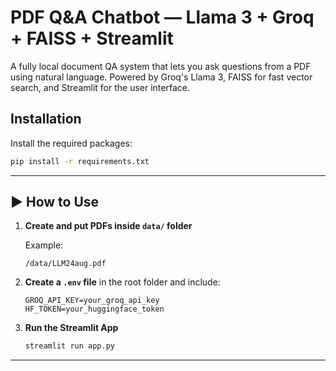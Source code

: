 # PDF Q&A Chatbot — Llama 3 + Groq + FAISS + Streamlit

A fully local document QA system that lets you ask questions from a PDF using natural language. Powered by Groq's Llama 3, FAISS for fast vector search, and Streamlit for the user interface.

## Installation

Install the required packages:

```bash
pip install -r requirements.txt
```

---

## ▶️ How to Use

1. **Create and put PDFs inside `data/` folder**

   Example:

   ```
   /data/LLM24aug.pdf
   ```

2. **Create a `.env` file** in the root folder and include:

   ```env
   GROQ_API_KEY=your_groq_api_key
   HF_TOKEN=your_huggingface_token
   ```

3. **Run the Streamlit App**

   ```bash
   streamlit run app.py
   ```

---
